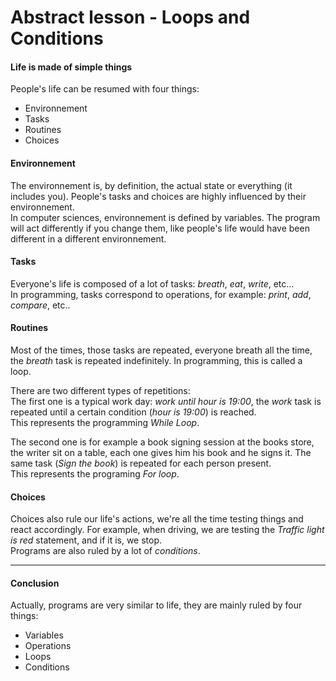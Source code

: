 # Abstract lesson - Loops and Conditions

#### Life is made of simple things

People's life can be resumed with four things:
-  Environnement
-  Tasks  
-  Routines
-  Choices  

#### Environnement
The environnement is, by definition, the actual state or everything (it includes you). People's tasks and choices are highly influenced by their environnement.  
In computer sciences, environnement is defined by variables. The program will act differently if you change them, like people's life would have been different in a different environnement. 

#### Tasks
Everyone's life is composed of a lot of tasks: *breath*, *eat*, *write*, etc...  
In programming, tasks correspond to operations, for example: *print*, *add*, *compare*, etc..


#### Routines
Most of the times, those tasks are repeated, everyone breath all the time, the *breath* task is repeated indefinitely. In programming, this is called a loop.   

There are two different types of repetitions:  
The first one is a typical work day: *work until hour is 19:00*, the *work* task is repeated until a certain condition (*hour is 19:00*) is reached.  
This represents the programming *While Loop*.  

The second one is for example a book signing session at the books store, the writer sit on a table, each one gives him his book and he signs it. The same task (*Sign the book*) is repeated for each person present.  
This represents the programing *For loop*.


#### Choices
Choices also rule our life's actions, we're all the time testing things and react accordingly. For example, when driving, we are testing the *Traffic light is red* statement, and if it is, we stop.  
Programs are also ruled by a lot of *conditions*.

***
  

#### Conclusion
Actually, programs are very similar to life, they are mainly ruled by four things:
- Variables
- Operations
- Loops
- Conditions






